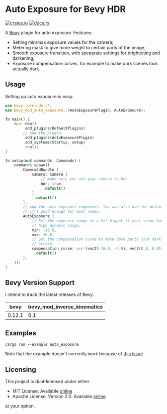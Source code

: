# Auto Exposure for Bevy HDR

[![crates.io](https://img.shields.io/crates/v/bevy_mod_auto_exposure)](https://crates.io/crates/bevy_mod_auto_exposure)
[![docs.rs](https://docs.rs/bevy_mod_auto_exposure/badge.svg)](https://docs.rs/bevy_mod_auto_exposure)

A [Bevy](https://github.com/bevyengine/bevy) plugin for auto exposure.
Features:
- Setting min/max exposure values for the camera;
- Metering mask to give more weight to certain parts of the image;
- Smooth exposure transition, with speparate settings for brightening and darkening;
- Exposure compensation curves, for example to make dark scenes look actually dark.

## Usage

Setting up auto exposure is easy:

```rust
use bevy::prelude::*;
use bevy_mod_auto_exposure::{AutoExposurePlugin, AutoExposure};

fn main() {
    App::new()
        .add_plugins(DefaultPlugins)
        // Add the plugin.
        .add_plugins(AutoExposurePlugin)
        .add_systems(Startup, setup)
        .run();
}

fn setup(mut commands: Commands) {
    commands.spawn((
        Camera3dBundle {
            camera: Camera {
                // make sure you set your camera to hdr
                hdr: true,
                ..default()
            },
            ..default()
        },
        // Add the auto exposure component. You can also use the default option,
        // it's good enough for most cases.
        AutoExposure {
            // Set the exposure range to a bit bigger if your scene has a very
            // high dynamic range.
            min: -16.0,
            max: 16.0,
            // Set the compensation curve to make dark parts look dark on
            // screen.
            compensation_curve: vec![vec2(-16.0, -4.0), vec2(0.0, 0.0)],
            ..default()
        },
    ));
}
```

## Bevy Version Support

I intend to track the latest releases of Bevy.

|  bevy   | bevy_mod_inverse_kinematics |
| ------- | --------------------------- |
|  0.12.1 | 0.1                         |

## Examples

```shell
cargo run --example auto_exposure
```

Note that the example doesn't currently work because of [this issue](https://github.com/bevyengine/bevy/issues/10377)

## Licensing

This project is dual-licensed under either

- MIT License: Available [online](http://opensource.org/licenses/MIT)
- Apache License, Version 2.0: Available [online](http://www.apache.org/licenses/LICENSE-2.0)

at your option.
